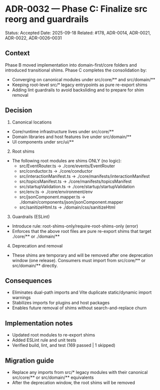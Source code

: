 # ADR-0032 — Phase C: Finalize src reorg and guardrails

Status: Accepted
Date: 2025-09-18
Related: #178, ADR-0014, ADR-0021, ADR-0022, ADR-0026–0031

## Context
Phase B moved implementation into domain-first/core folders and introduced transitional shims. Phase C completes the consolidation by:
- Converging on canonical modules under src/core/** and src/domain/**
- Keeping root-level src/* legacy entrypoints as pure re-export shims
- Adding lint guardrails to avoid backsliding and to prepare for shim removal

## Decision
1) Canonical locations
- Core/runtime infrastructure lives under src/core/**
- Domain libraries and host features live under src/domain/**
- UI components under src/ui/**

2) Root shims
- The following root modules are shims ONLY (no logic):
  - src/EventRouter.ts → ./core/events/EventRouter
  - src/conductor.ts → ./core/conductor
  - src/interactionManifest.ts → ./core/manifests/interactionManifest
  - src/topicsManifest.ts → ./core/manifests/topicsManifest
  - src/startupValidation.ts → ./core/startup/startupValidation
  - src/env.ts → ./core/environment/env
  - src/jsonComponent.mapper.ts → ./domain/components/json/jsonComponent.mapper
  - src/sanitizeHtml.ts → ./domain/css/sanitizeHtml

3) Guardrails (ESLint)
- Introduce rule: root-shims-only/require-root-shims-only (error)
- Enforces that the above root files are pure re-export shims that target ./core/** or ./domain/**

4) Deprecation and removal
- These shims are temporary and will be removed after one deprecation window (one release). Consumers must import from src/core/** or src/domain/** directly.

## Consequences
- Eliminates dual-path imports and Vite duplicate static/dynamic import warnings
- Stabilizes imports for plugins and host packages
- Enables future removal of shims without search-and-replace churn

## Implementation notes
- Updated root modules to re-export shims
- Added ESLint rule and unit tests
- Verified build, lint, and test (169 passed | 1 skipped)

## Migration guide
- Replace any imports from src/* legacy modules with their canonical src/core/** or src/domain/** equivalents
- After the deprecation window, the root shims will be removed

